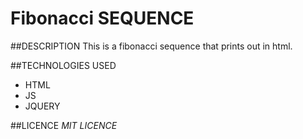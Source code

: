 # Fibonacci SEQUENCE

##DESCRIPTION
This is a fibonacci sequence that prints out in html.

##TECHNOLOGIES USED
* HTML
* JS
* JQUERY

##LICENCE
*MIT LICENCE*

